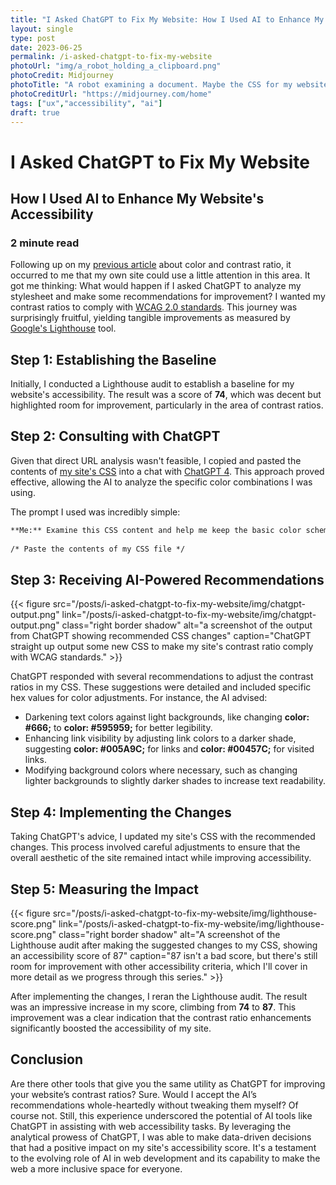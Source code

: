 ```yaml
---
title: "I Asked ChatGPT to Fix My Website: How I Used AI to Enhance My Website's Accessibility"
layout: single
type: post
date: 2023-06-25
permalink: /i-asked-chatgpt-to-fix-my-website
photoUrl: "img/a_robot_holding_a_clipboard.png"
photoCredit: Midjourney
photoTitle: "A robot examining a document. Maybe the CSS for my website?"
photoCreditUrl: "https://midjourney.com/home"
tags: ["ux","accessibility", "ai"]
draft: true
---
```


# I Asked ChatGPT to Fix My Website 
## How I Used AI to Enhance My Website's Accessibility
### 2 minute read

Following up on my [previous article](/posts/color-and-contrast/) about color and contrast ratio, it occurred to me that my own site could use a little attention in this area. It got me thinking: What would happen if I asked ChatGPT to analyze my stylesheet and make some recommendations for improvement? I wanted my contrast ratios to comply with [WCAG 2.0 standards](https://www.w3.org/TR/WCAG20/). This journey was surprisingly fruitful, yielding tangible improvements as measured by [Google's Lighthouse](https://developer.chrome.com/docs/lighthouse/overview/) tool.

## Step 1: Establishing the Baseline
Initially, I conducted a Lighthouse audit to establish a baseline for my website's accessibility. The result was a score of **74**, which was decent but highlighted room for improvement, particularly in the area of contrast ratios.

## Step 2: Consulting with ChatGPT
Given that direct URL analysis wasn't feasible, I copied and pasted the contents of [my site's CSS](https://drewux.com/assets/css/styles.css) into a chat with [ChatGPT 4](https://chat.openai.com/). This approach proved effective, allowing the AI to analyze the specific color combinations I was using.

The prompt I used was incredibly simple:

```markdown
**Me:** Examine this CSS content and help me keep the basic color scheme, but fix my contrast ratios to be WCAG 2.0 compliant.   
   
/* Paste the contents of my CSS file */
```

## Step 3: Receiving AI-Powered Recommendations
{{< figure src="/posts/i-asked-chatgpt-to-fix-my-website/img/chatgpt-output.png" link="/posts/i-asked-chatgpt-to-fix-my-website/img/chatgpt-output.png" class="right border shadow" alt="a screenshot of the output from ChatGPT showing recommended CSS changes" caption="ChatGPT straight up output some new CSS to make my site's contrast ratio comply with WCAG standards." >}}

ChatGPT responded with several recommendations to adjust the contrast ratios in my CSS. These suggestions were detailed and included specific hex values for color adjustments. For instance, the AI advised:
* Darkening text colors against light backgrounds, like changing **color: #666;** to **color: #595959;** for better legibility.
* Enhancing link visibility by adjusting link colors to a darker shade, suggesting **color: #005A9C;** for links and **color: #00457C;** for visited links.
* Modifying background colors where necessary, such as changing lighter backgrounds to slightly darker shades to increase text readability.

## Step 4: Implementing the Changes
Taking ChatGPT's advice, I updated my site's CSS with the recommended changes. This process involved careful adjustments to ensure that the overall aesthetic of the site remained intact while improving accessibility.

## Step 5: Measuring the Impact
{{< figure src="/posts/i-asked-chatgpt-to-fix-my-website/img/lighthouse-score.png" link="/posts/i-asked-chatgpt-to-fix-my-website/img/lighthouse-score.png" class="right border shadow" alt="A screenshot of the Lighthouse audit after making the suggested changes to my CSS, showing an accessibility score of 87" caption="87 isn't a bad score, but there's still room for improvement with other accessibility criteria, which I'll cover in more detail as we progress through this series." >}}

After implementing the changes, I reran the Lighthouse audit. The result was an impressive increase in my score, climbing from **74** to **87**. This improvement was a clear indication that the contrast ratio enhancements significantly boosted the accessibility of my site.

## Conclusion
Are there other tools that give you the same utility as ChatGPT for improving your website’s contrast ratios? Sure. Would I accept the AI’s recommendations whole-heartedly without tweaking them myself? Of course not. Still, this experience underscored the potential of AI tools like ChatGPT in assisting with web accessibility tasks. By leveraging the analytical prowess of ChatGPT, I was able to make data-driven decisions that had a positive impact on my site's accessibility score. It's a testament to the evolving role of AI in web development and its capability to make the web a more inclusive space for everyone.